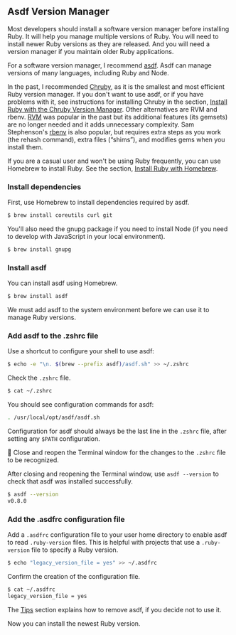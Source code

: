 ## Asdf Version Manager

Most developers should install a software version manager before installing Ruby. It will help you manage multiple versions of Ruby. You will need to install newer Ruby versions as they are released. And you will need a version manager if you maintain older Ruby applications.

For a software version manager, I recommend [asdf](https://asdf-vm.com/). Asdf can manage versions of many languages, including Ruby and Node.

In the past, I recommended [Chruby](https://github.com/postmodern/chruby), as it is the smallest and most efficient Ruby version manager. If you don't want to use asdf, or if you have problems with it, see instructions for installing Chruby in the section, [Install Ruby with the Chruby Version Manager](/ruby/11.html). Other alternatives are RVM and rbenv. [RVM](https://rvm.io/) was popular in the past but its additional features (its gemsets) are no longer needed and it adds unnecessary complexity. Sam Stephenson's [rbenv](https://github.com/sstephenson/rbenv) is also popular, but requires extra steps as you work (the rehash command), extra files (“shims”), and modifies gems when you install them.

If you are a casual user and won't be using Ruby frequently, you can use Homebrew to install Ruby. See the section, [Install Ruby with Homebrew](/ruby/12.html).

### Install dependencies

First, use Homebrew to install dependencies required by asdf.

```bash
$ brew install coreutils curl git
```

You'll also need the gnupg package if you need to install Node (if you need to develop with JavaScript in your local environment).

```bash
$ brew install gnupg
```

### Install asdf

You can install asdf using Homebrew.

```bash
$ brew install asdf
```

We must add asdf to the system environment before we can use it to manage Ruby versions.

### Add asdf to the .zshrc file

Use a shortcut to configure your shell to use asdf:

```bash
$ echo -e "\n. $(brew --prefix asdf)/asdf.sh" >> ~/.zshrc
```

Check the `.zshrc` file.

```bash
$ cat ~/.zshrc
```

You should see configuration commands for asdf:

```bash
. /usr/local/opt/asdf/asdf.sh
```

Configuration for asdf should always be the last line in the `.zshrc` file, after setting any `$PATH` configuration.

🚩 Close and reopen the Terminal window for the changes to the `.zshrc` file to be recognized.

After closing and reopening the Terminal window, use `asdf --version` to check that asdf was installed successfully.

```bash
$ asdf --version
v0.8.0
```

### Add the .asdfrc configuration file

Add a `.asdfrc` configuration file to your user home directory to enable asdf to read `.ruby-version` files. This is helpful with projects that use a `.ruby-version` file to specify a Ruby version.

```bash
$ echo "legacy_version_file = yes" >> ~/.asdfrc
```

Confirm the creation of the configuration file.

```bash
$ cat ~/.asdfrc
legacy_version_file = yes
```

The [Tips](/ruby/8.html) section explains how to remove asdf, if you decide not to use it.

Now you can install the newest Ruby version.
